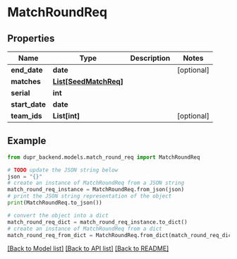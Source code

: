 # MatchRoundReq


## Properties

Name | Type | Description | Notes
------------ | ------------- | ------------- | -------------
**end_date** | **date** |  | [optional] 
**matches** | [**List[SeedMatchReq]**](SeedMatchReq.md) |  | 
**serial** | **int** |  | 
**start_date** | **date** |  | 
**team_ids** | **List[int]** |  | [optional] 

## Example

```python
from dupr_backend.models.match_round_req import MatchRoundReq

# TODO update the JSON string below
json = "{}"
# create an instance of MatchRoundReq from a JSON string
match_round_req_instance = MatchRoundReq.from_json(json)
# print the JSON string representation of the object
print(MatchRoundReq.to_json())

# convert the object into a dict
match_round_req_dict = match_round_req_instance.to_dict()
# create an instance of MatchRoundReq from a dict
match_round_req_from_dict = MatchRoundReq.from_dict(match_round_req_dict)
```
[[Back to Model list]](../README.md#documentation-for-models) [[Back to API list]](../README.md#documentation-for-api-endpoints) [[Back to README]](../README.md)


